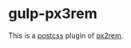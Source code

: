 # gulp-px3rem

This is a [postcss](https://www.npmjs.com/package/postcss) plugin of [px2rem](https://www.npmjs.com/package/px2rem).
